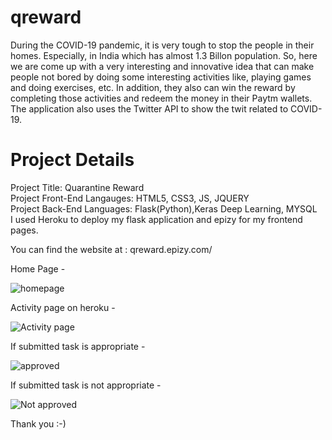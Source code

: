 # qreward

During the COVID-19 pandemic, it is very tough to stop the people in their homes. Especially, in India which has almost 1.3 Billon population. So, here we are come up with a very interesting and innovative idea that can make people not bored by doing some interesting activities like, playing games and doing exercises, etc. In addition, they also can win the reward by completing those activities and redeem the money in their Paytm wallets. The application also uses the Twitter API to show the twit related to COVID-19.

# Project Details
Project Title: Quarantine Reward <br/>
Project Front-End Langauges: HTML5, CSS3, JS, JQUERY <br/>
Project Back-End Languages: Flask(Python),Keras Deep Learning, MYSQL <br/>
I used Heroku to deploy my flask application and epizy for my frontend pages.

You can find the website at : qreward.epizy.com/ 

Home Page - 

![homepage](https://github.com/bharat1510/image-for-readme.md/blob/master/Qreward/Screenshot%20(255).png)

Activity page on heroku - 

![Activity page](https://github.com/bharat1510/image-for-readme.md/blob/master/Qreward/Screenshot%20(258).png)

If submitted task is appropriate -

![approved](https://github.com/bharat1510/image-for-readme.md/blob/master/Qreward/Screenshot%20(259).png)


If submitted task is not appropriate -

![Not approved](https://github.com/bharat1510/image-for-readme.md/blob/master/Qreward/Screenshot%20(260).png)


Thank you :-)
